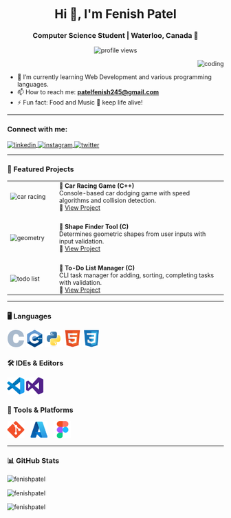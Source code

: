 <h1 align="center">Hi 👋, I'm Fenish Patel</h1>
<h3 align="center">Computer Science Student | Waterloo, Canada 🌟</h3>

<p align="center">
  <img src="https://komarev.com/ghpvc/?username=FenishPatel0245-pw&label=Profile%20views&color=0e75b6&style=flat" alt="profile views" />
</p>

<p align="right">
  <img src="https://github.com/Adam-pw/Adam-pw/blob/main/animation_500_kxa883sd.gif" alt="coding" width="200"/>
</p>

<ul>
  <li>🌱 I’m currently learning Web Development and various programming languages.</li>
  <li>📫 How to reach me: <strong><a href="mailto:patelfenish245@gmail.com">patelfenish245@gmail.com</a></strong></li>
  <li>⚡ Fun fact: Food and Music 🎵 keep life alive!</li>
</ul>

---

<h3 align="left">Connect with me:</h3>
<p align="left">
  <a href="https://www.linkedin.com/in/fenishpatel" target="_blank">
    <img align="center" src="https://raw.githubusercontent.com/rahuldkjain/github-profile-readme-generator/master/src/images/icons/Social/linked-in-alt.svg" alt="linkedin" height="30" width="40"/>
  </a>
  <a href="https://instagram.com/fenish.__" target="_blank">
    <img align="center" src="https://raw.githubusercontent.com/rahuldkjain/github-profile-readme-generator/master/src/images/icons/Social/instagram.svg" alt="instagram" height="30" width="40"/>
  </a>
  <a href="https://x.com/fenish15345964?s=21" target="_blank">
    <img align="center" src="https://raw.githubusercontent.com/rahuldkjain/github-profile-readme-generator/master/src/images/icons/Social/twitter.svg" alt="twitter" height="30" width="40"/>
  </a>
</p>

---

<h3 align="left">🚀 Featured Projects</h3>
<table>
  <tr>
    <td width="100"><img src="https://media.giphy.com/media/3oEjI6SIIHBdRxXI40/giphy.gif" width="100" alt="car racing"/></td>
    <td>
      <strong>🚗 Car Racing Game (C++)</strong><br>
      Console-based car dodging game with speed algorithms and collision detection.<br>
      🔗 <a href="https://github.com/YOUR_USERNAME/car-racing-game" target="_blank">View Project</a>
    </td>
  </tr>
  <tr><td colspan="2"><br></td></tr>
  <tr>
    <td width="100"><img src="https://media.giphy.com/media/xUOwGcxp4xV1aApCbW/giphy.gif" width="100" alt="geometry"/></td>
    <td>
      <strong>📐 Shape Finder Tool (C)</strong><br>
      Determines geometric shapes from user inputs with input validation.<br>
      🔗 <a href="https://github.com/YOUR_USERNAME/shape-finder" target="_blank">View Project</a>
    </td>
  </tr>
  <tr><td colspan="2"><br></td></tr>
  <tr>
    <td width="100"><img src="https://media.giphy.com/media/3oKIPnAiaMCws8nOsE/giphy.gif" width="100" alt="todo list"/></td>
    <td>
      <strong>📝 To-Do List Manager (C)</strong><br>
      CLI task manager for adding, sorting, completing tasks with validation.<br>
      🔗 <a href="https://github.com/YOUR_USERNAME/todolist-c-project" target="_blank">View Project</a>
    </td>
  </tr>
</table>

---

<h3 align="left">🖥️ Languages</h3>
<p align="left">
  <a href="https://www.cprogramming.com/" target="_blank"><img src="https://raw.githubusercontent.com/devicons/devicon/master/icons/c/c-original.svg" alt="c" width="40" height="40"/></a>
  <a href="https://www.cplusplus.com/" target="_blank"><img src="https://raw.githubusercontent.com/devicons/devicon/master/icons/cplusplus/cplusplus-original.svg" alt="cplusplus" width="40" height="40"/></a>
  <a href="https://www.python.org/" target="_blank"><img src="https://raw.githubusercontent.com/devicons/devicon/master/icons/python/python-original.svg" alt="python" width="40" height="40"/></a>
  <a href="https://developer.mozilla.org/docs/Web/HTML" target="_blank"><img src="https://raw.githubusercontent.com/devicons/devicon/master/icons/html5/html5-original.svg" alt="html5" width="40" height="40"/></a>
  <a href="https://developer.mozilla.org/docs/Web/CSS" target="_blank"><img src="https://raw.githubusercontent.com/devicons/devicon/master/icons/css3/css3-original.svg" alt="css3" width="40" height="40"/></a>
</p>

<h3 align="left">🛠️ IDEs & Editors</h3>
<p align="left">
  <a href="https://code.visualstudio.com/" target="_blank"><img src="https://raw.githubusercontent.com/devicons/devicon/master/icons/vscode/vscode-original.svg" alt="vscode" width="40" height="40"/></a>
  <a href="https://visualstudio.microsoft.com/" target="_blank"><img src="https://raw.githubusercontent.com/devicons/devicon/master/icons/visualstudio/visualstudio-plain.svg" alt="visualstudio" width="40" height="40"/></a>
</p>

<h3 align="left">🔗 Tools & Platforms</h3>
<p align="left">
  <a href="https://git-scm.com/" target="_blank"><img src="https://raw.githubusercontent.com/devicons/devicon/master/icons/git/git-original.svg" alt="git" width="40" height="40" style="margin-right:10px"/></a>
  <a href="https://azure.microsoft.com/en-us/services/devops/boards/" target="_blank"><img src="https://raw.githubusercontent.com/devicons/devicon/master/icons/azure/azure-original.svg" alt="azure" width="40" height="40" style="margin-right:10px"/></a>
  <a href="https://www.figma.com/" target="_blank"><img src="https://raw.githubusercontent.com/devicons/devicon/master/icons/figma/figma-original.svg" alt="figma" width="40" height="40" style="margin-right:10px"/></a>
</p>

---

<h3 align="left">📊 GitHub Stats</h3>
<p><img align="center" src="https://github-readme-stats.vercel.app/api/top-langs?username=fenishpatel&show_icons=true&locale=en&layout=compact&bg_color=0d1117&text_color=ffffff" alt="fenishpatel" /></p>
<p><img align="center" src="https://github-readme-stats.vercel.app/api?username=fenishpatel&show_icons=true&locale=en&bg_color=0d1117&text_color=ffffff" alt="fenishpatel" /></p>
<p><img align="center" src="https://github-readme-streak-stats.herokuapp.com/?user=fenishpatel&theme=dark&background=0d1117" alt="fenishpatel" /></p>
